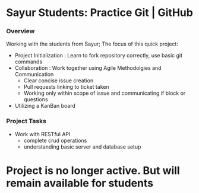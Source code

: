 # Sayur Students: Practice Git | GitHub 
### Overview
Working with the students from Sayur; 
The focus of this quick project:
- Project Initialization : Learn to fork repository correctly, use basic git commands 
- Collaboration : Work together using Agile Methodolgies and Communication
    - Clear concise issue creation
    - Pull requests linking to ticket taken
    - Working only within scope of issue and communicating if block or questions  
- Utilizing a KanBan board

### Project Tasks
- Work with RESTful API
  - complete crud operations
  - understanding basic server and database setup 


# Project is no longer active.  But will remain available for students
